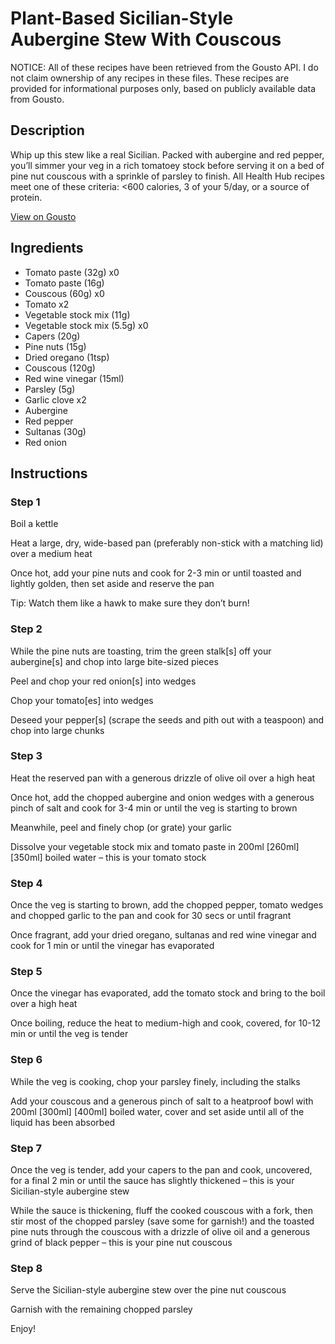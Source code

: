 # Plant-Based Sicilian-Style Aubergine Stew With Couscous

NOTICE: All of these recipes have been retrieved from the Gousto API. I do not claim ownership of any recipes in these files. These recipes are provided for informational purposes only, based on publicly available data from Gousto.

## Description

Whip up this stew like a real Sicilian. Packed with aubergine and red pepper, you’ll simmer your veg in a rich tomatoey stock before serving it on a bed of pine nut couscous with a sprinkle of parsley to finish. All Health Hub recipes meet one of these criteria: <600 calories, 3 of your 5/day, or a source of protein.


[View on Gousto](https://www.gousto.co.uk/recipes/cookbook/sicilian-style-aubergine-stew-with-pine-nut-couscous)

## Ingredients

- Tomato paste (32g) x0
- Tomato paste (16g)
- Couscous (60g) x0
- Tomato x2
- Vegetable stock mix (11g)
- Vegetable stock mix (5.5g) x0
- Capers (20g)
- Pine nuts (15g)
- Dried oregano (1tsp)
- Couscous (120g)
- Red wine vinegar (15ml)
- Parsley (5g)
- Garlic clove x2
- Aubergine
- Red pepper
- Sultanas (30g)
- Red onion

## Instructions


### Step 1

Boil a kettle

Heat a large, dry, wide-based pan (preferably non-stick with a matching lid) over a medium heat

Once hot, add your pine nuts and cook for 2-3 min or until toasted and lightly golden, then set aside and reserve the pan

Tip: Watch them like a hawk to make sure they don’t burn!


### Step 2

While the pine nuts are toasting, trim the green stalk[s] off your aubergine[s]<span class="text-danger"> </span>and chop into large bite-sized pieces

Peel and chop your red onion[s]<span class="text-danger"> </span>into wedges

Chop your tomato[es] into wedges

Deseed your pepper[s] (scrape the seeds and pith out with a teaspoon) and chop into large chunks


### Step 3

Heat the reserved pan with a generous drizzle of olive oil over a high heat

Once hot, add the chopped aubergine and onion wedges with a generous pinch of salt and cook for 3-4 min or until the veg is starting to brown

Meanwhile, peel and finely chop (or grate) your garlic

Dissolve your vegetable stock mix and tomato paste in 200ml <span class="text-purple">[260ml] </span><span class="text-danger">[350ml] </span>boiled water – this is your tomato stock


### Step 4

Once the veg is starting to brown, add the chopped pepper, tomato wedges and chopped garlic to the pan and cook for 30 secs or until fragrant

Once fragrant, add your dried oregano, sultanas and red wine vinegar and cook for 1 min or until the vinegar has evaporated


### Step 5

Once the vinegar has evaporated, add the tomato stock and bring to the boil over a high heat

Once boiling, reduce the heat to medium-high and cook, covered, for 10-12 min or until the veg is tender


### Step 6

While the veg is cooking, chop your parsley finely, including the stalks

Add your couscous and a generous pinch of salt to a heatproof bowl with 200ml <span class="text-purple">[300ml] </span><span class="text-danger">[400ml]</span> boiled water, cover and set aside until all of the liquid has been absorbed


### Step 7

Once the veg is tender, add your capers to the pan and cook, uncovered, for a final 2 min or until the sauce has slightly thickened – this is your Sicilian-style aubergine stew

While the sauce is thickening, fluff the cooked couscous with a fork, then stir most of the chopped parsley (save some for garnish!) and the toasted pine nuts through the couscous with a drizzle of olive oil and a generous grind of black pepper – this is your pine nut couscous

### Step 8

Serve the Sicilian-style aubergine stew over the pine nut couscous

Garnish with the remaining chopped parsley

Enjoy!

